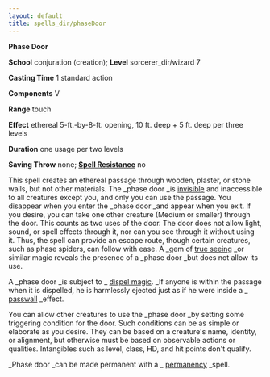 ```yaml
---
layout: default
title: spells_dir/phaseDoor
---
```

 **Phase Door**

**School** conjuration (creation); **Level** sorcerer_dir/wizard 7

**Casting Time** 1 standard action

**Components** V

**Range** touch

**Effect** ethereal 5-ft.-by-8-ft. opening, 10 ft. deep + 5 ft. deep per three levels

**Duration** one usage per two levels

**Saving Throw** none; **[Spell Resistance](../glossary#_spell-resistance)** no

This spell creates an ethereal passage through wooden, plaster, or stone walls, but not other materials. The _phase door _is [invisible](../glossary#_invisible) and inaccessible to all creatures except you, and only you can use the passage. You disappear when you enter the _phase door _and appear when you exit. If you desire, you can take one other creature (Medium or smaller) through the door. This counts as two uses of the door. The door does not allow light, sound, or spell effects through it, nor can you see through it without using it. Thus, the spell can provide an escape route, though certain creatures, such as phase spiders, can follow with ease. A _gem of [true seeing](trueSeeing#_true-seeing) _or similar magic reveals the presence of a _phase door _but does not allow its use.

A _phase door _is subject to _ [dispel magic](dispelMagic#_dispel-magic). _If anyone is within the passage when it is dispelled, he is harmlessly ejected just as if he were inside a _ [passwall](passwall#_passwall) _effect.

You can allow other creatures to use the _phase door _by setting some triggering condition for the door. Such conditions can be as simple or elaborate as you desire. They can be based on a creature's name, identity, or alignment, but otherwise must be based on observable actions or qualities. Intangibles such as level, class, HD, and hit points don't qualify.

_Phase door _can be made permanent with a _ [permanency](permanency#_permanency) _spell.

